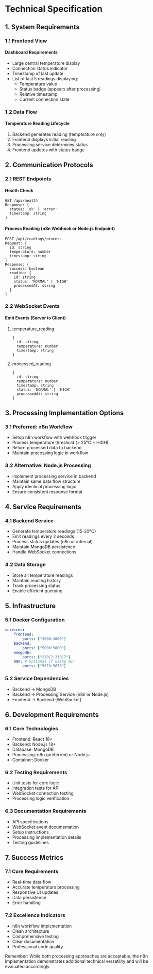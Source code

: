 # Technical Specification

## 1. System Requirements

### 1.1 Frontend View

#### Dashboard Requirements

-   Large central temperature display
-   Connection status indicator
-   Timestamp of last update
-   List of last 5 readings displaying:
    -   Temperature value
    -   Status badge (appears after processing)
    -   Relative timestamp
    -   Current connection state

### 1.2 Data Flow

#### Temperature Reading Lifecycle

1. Backend generates reading (temperature only)
2. Frontend displays initial reading
3. Processing service determines status
4. Frontend updates with status badge

## 2. Communication Protocols

### 2.1 REST Endpoints

#### Health Check

```
GET /api/health
Response: {
  status: 'ok' | 'error'
  timestamp: string
}
```

#### Process Reading (n8n Webhook or Node.js Endpoint)

```
POST /api/readings/process
Request: {
  id: string
  temperature: number
  timestamp: string
}
Response: {
  success: boolean
  reading: {
    id: string
    status: 'NORMAL' | 'HIGH'
    processedAt: string
  }
}
```

### 2.2 WebSocket Events

#### Emit Events (Server to Client)

1. temperature_reading

    ```
    {
      id: string
      temperature: number
      timestamp: string
    }
    ```

2. processed_reading
    ```
    {
      id: string
      temperature: number
      timestamp: string
      status: 'NORMAL' | 'HIGH'
      processedAt: string
    }
    ```

## 3. Processing Implementation Options

### 3.1 Preferred: n8n Workflow

-   Setup n8n workflow with webhook trigger
-   Process temperature threshold (> 25°C = HIGH)
-   Return processed data to backend
-   Maintain processing logic in workflow

### 3.2 Alternative: Node.js Processing

-   Implement processing service in backend
-   Maintain same data flow structure
-   Apply identical processing logic
-   Ensure consistent response format

## 4. Service Requirements

### 4.1 Backend Service

-   Generate temperature readings (15-30°C)
-   Emit readings every 2 seconds
-   Process status updates (n8n or internal)
-   Maintain MongoDB persistence
-   Handle WebSocket connections

### 4.2 Data Storage

-   Store all temperature readings
-   Maintain reading history
-   Track processing status
-   Enable efficient querying

## 5. Infrastructure

### 5.1 Docker Configuration

```yaml
services:
    frontend:
        ports: ["3000:3000"]
    backend:
        ports: ["5000:5000"]
    mongodb:
        ports: ["27017:27017"]
    n8n: # Optional if using n8n
        ports: ["5678:5678"]
```

### 5.2 Service Dependencies

-   Backend → MongoDB
-   Backend → Processing Service (n8n or Node.js)
-   Frontend → Backend (WebSocket)

## 6. Development Requirements

### 6.1 Core Technologies

-   Frontend: React 18+
-   Backend: Node.js 18+
-   Database: MongoDB
-   Processing: n8n (preferred) or Node.js
-   Container: Docker

### 6.2 Testing Requirements

-   Unit tests for core logic
-   Integration tests for API
-   WebSocket connection testing
-   Processing logic verification

### 6.3 Documentation Requirements

-   API specifications
-   WebSocket event documentation
-   Setup instructions
-   Processing implementation details
-   Testing guidelines

## 7. Success Metrics

### 7.1 Core Requirements

-   Real-time data flow
-   Accurate temperature processing
-   Responsive UI updates
-   Data persistence
-   Error handling

### 7.2 Excellence Indicators

-   n8n workflow implementation
-   Clean architecture
-   Comprehensive testing
-   Clear documentation
-   Professional code quality

Remember: While both processing approaches are acceptable, the n8n implementation demonstrates additional technical versatility and will be evaluated accordingly.
